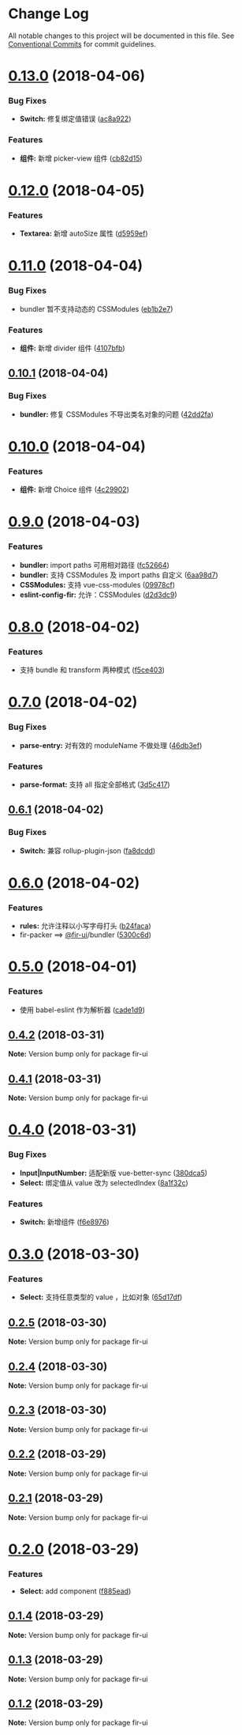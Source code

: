 # Change Log

All notable changes to this project will be documented in this file.
See [Conventional Commits](https://conventionalcommits.org) for commit guidelines.

<a name="0.13.0"></a>
# [0.13.0](https://github.com/fjc0k/fir-ui/compare/fir-ui@0.12.0...fir-ui@0.13.0) (2018-04-06)


### Bug Fixes

* **Switch:** 修复绑定值错误 ([ac8a922](https://github.com/fjc0k/fir-ui/commit/ac8a922))


### Features

* **组件:** 新增 picker-view 组件 ([cb82d15](https://github.com/fjc0k/fir-ui/commit/cb82d15))




<a name="0.12.0"></a>
# [0.12.0](https://github.com/fjc0k/fir-ui/compare/fir-ui@0.11.0...fir-ui@0.12.0) (2018-04-05)


### Features

* **Textarea:** 新增 autoSize 属性 ([d5959ef](https://github.com/fjc0k/fir-ui/commit/d5959ef))




<a name="0.11.0"></a>
# [0.11.0](https://github.com/fjc0k/fir-ui/compare/fir-ui@0.10.1...fir-ui@0.11.0) (2018-04-04)


### Bug Fixes

* bundler 暂不支持动态的 CSSModules ([eb1b2e7](https://github.com/fjc0k/fir-ui/commit/eb1b2e7))


### Features

* **组件:** 新增 divider 组件 ([4107bfb](https://github.com/fjc0k/fir-ui/commit/4107bfb))




<a name="0.10.1"></a>
## [0.10.1](https://github.com/fjc0k/fir-ui/compare/fir-ui@0.10.0...fir-ui@0.10.1) (2018-04-04)


### Bug Fixes

* **bundler:** 修复 CSSModules 不导出类名对象的问题 ([42dd2fa](https://github.com/fjc0k/fir-ui/commit/42dd2fa))




<a name="0.10.0"></a>
# [0.10.0](https://github.com/fjc0k/fir-ui/compare/fir-ui@0.9.0...fir-ui@0.10.0) (2018-04-04)


### Features

* **组件:** 新增 Choice 组件 ([4c29902](https://github.com/fjc0k/fir-ui/commit/4c29902))




<a name="0.9.0"></a>
# [0.9.0](https://github.com/fjc0k/fir-ui/compare/fir-ui@0.8.0...fir-ui@0.9.0) (2018-04-03)


### Features

* **bundler:** import paths 可用相对路径 ([fc52664](https://github.com/fjc0k/fir-ui/commit/fc52664))
* **bundler:** 支持 CSSModules 及 import paths 自定义 ([6aa98d7](https://github.com/fjc0k/fir-ui/commit/6aa98d7))
* **CSSModules:** 支持 vue-css-modules ([09978cf](https://github.com/fjc0k/fir-ui/commit/09978cf))
* **eslint-config-fir:** 允许：CSSModules ([d2d3dc9](https://github.com/fjc0k/fir-ui/commit/d2d3dc9))




<a name="0.8.0"></a>
# [0.8.0](https://github.com/fjc0k/fir-ui/compare/fir-ui@0.7.0...fir-ui@0.8.0) (2018-04-02)


### Features

* 支持 bundle 和 transform 两种模式 ([f5ce403](https://github.com/fjc0k/fir-ui/commit/f5ce403))




<a name="0.7.0"></a>
# [0.7.0](https://github.com/fjc0k/fir-ui/compare/fir-ui@0.6.1...fir-ui@0.7.0) (2018-04-02)


### Bug Fixes

* **parse-entry:** 对有效的 moduleName 不做处理 ([46db3ef](https://github.com/fjc0k/fir-ui/commit/46db3ef))


### Features

* **parse-format:** 支持 all 指定全部格式 ([3d5c417](https://github.com/fjc0k/fir-ui/commit/3d5c417))




<a name="0.6.1"></a>
## [0.6.1](https://github.com/fjc0k/fir-ui/compare/fir-ui@0.6.0...fir-ui@0.6.1) (2018-04-02)


### Bug Fixes

* **Switch:** 兼容 rollup-plugin-json ([fa8dcdd](https://github.com/fjc0k/fir-ui/commit/fa8dcdd))




<a name="0.6.0"></a>
# [0.6.0](https://github.com/fjc0k/fir-ui/compare/fir-ui@0.5.0...fir-ui@0.6.0) (2018-04-02)


### Features

* **rules:** 允许注释以小写字母打头 ([b24faca](https://github.com/fjc0k/fir-ui/commit/b24faca))
* fir-packer ==> [@fir-ui](https://github.com/fir-ui)/bundler ([5300c6d](https://github.com/fjc0k/fir-ui/commit/5300c6d))




<a name="0.5.0"></a>
# [0.5.0](https://github.com/fjc0k/fir-ui/compare/fir-ui@0.4.2...fir-ui@0.5.0) (2018-04-01)


### Features

* 使用 babel-eslint 作为解析器 ([cade1d9](https://github.com/fjc0k/fir-ui/commit/cade1d9))




<a name="0.4.2"></a>
## [0.4.2](https://github.com/fjc0k/fir-ui/compare/fir-ui@0.4.1...fir-ui@0.4.2) (2018-03-31)




**Note:** Version bump only for package fir-ui

<a name="0.4.1"></a>
## [0.4.1](https://github.com/fjc0k/fir-ui/compare/fir-ui@0.4.0...fir-ui@0.4.1) (2018-03-31)




**Note:** Version bump only for package fir-ui

<a name="0.4.0"></a>
# [0.4.0](https://github.com/fjc0k/fir-ui/compare/fir-ui@0.3.0...fir-ui@0.4.0) (2018-03-31)


### Bug Fixes

* **Input|InputNumber:** 适配新版 vue-better-sync ([380dca5](https://github.com/fjc0k/fir-ui/commit/380dca5))
* **Select:** 绑定值从 value 改为 selectedIndex ([8a1f32c](https://github.com/fjc0k/fir-ui/commit/8a1f32c))


### Features

* **Switch:** 新增组件 ([f6e8976](https://github.com/fjc0k/fir-ui/commit/f6e8976))




<a name="0.3.0"></a>
# [0.3.0](https://github.com/fjc0k/fir-ui/compare/fir-ui@0.2.5...fir-ui@0.3.0) (2018-03-30)


### Features

* **Select:** 支持任意类型的 value ，比如对象 ([65d17df](https://github.com/fjc0k/fir-ui/commit/65d17df))




<a name="0.2.5"></a>
## [0.2.5](https://github.com/fjc0k/fir-ui/compare/fir-ui@0.2.4...fir-ui@0.2.5) (2018-03-30)




**Note:** Version bump only for package fir-ui

<a name="0.2.4"></a>
## [0.2.4](https://github.com/fjc0k/fir-ui/compare/fir-ui@0.2.3...fir-ui@0.2.4) (2018-03-30)




**Note:** Version bump only for package fir-ui

<a name="0.2.3"></a>
## [0.2.3](https://github.com/fjc0k/fir-ui/compare/fir-ui@0.2.2...fir-ui@0.2.3) (2018-03-30)




**Note:** Version bump only for package fir-ui

<a name="0.2.2"></a>
## [0.2.2](https://github.com/fjc0k/fir-ui/compare/fir-ui@0.2.1...fir-ui@0.2.2) (2018-03-29)




**Note:** Version bump only for package fir-ui

<a name="0.2.1"></a>
## [0.2.1](https://github.com/fjc0k/fir-ui/compare/fir-ui@0.2.0...fir-ui@0.2.1) (2018-03-29)




**Note:** Version bump only for package fir-ui

<a name="0.2.0"></a>
# [0.2.0](https://github.com/fjc0k/fir-ui/compare/fir-ui@0.1.4...fir-ui@0.2.0) (2018-03-29)


### Features

* **Select:** add component ([f885ead](https://github.com/fjc0k/fir-ui/commit/f885ead))




<a name="0.1.4"></a>
## [0.1.4](https://github.com/fjc0k/fir-ui/compare/fir-ui@0.1.3...fir-ui@0.1.4) (2018-03-29)




**Note:** Version bump only for package fir-ui

<a name="0.1.3"></a>
## [0.1.3](https://github.com/fjc0k/fir-ui/compare/fir-ui@0.1.2...fir-ui@0.1.3) (2018-03-29)




**Note:** Version bump only for package fir-ui

<a name="0.1.2"></a>
## [0.1.2](https://github.com/fjc0k/fir-ui/compare/fir-ui@0.1.1...fir-ui@0.1.2) (2018-03-29)




**Note:** Version bump only for package fir-ui
